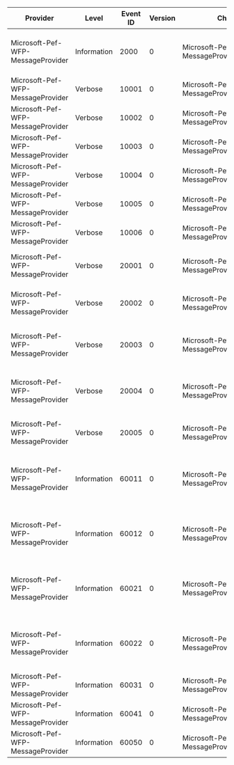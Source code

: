Provider                           |  Level        |  Event ID  |  Version  |  Channel                                         |  Task  |  Opcode  |  Keyword                |  Message
-----------------------------------|---------------|------------|-----------|--------------------------------------------------|--------|----------|-------------------------|------------------------------------------------------------------------------------
Microsoft-Pef-WFP-MessageProvider  |  Information  |  2000      |  0        |   Microsoft-Pef-WFP-MessageProvider/Operational  |        |          |  PacketStart PacketEnd  |  The generic ETW message fragment that ORT can reassemble.
Microsoft-Pef-WFP-MessageProvider  |  Verbose      |  10001     |  0        |   Microsoft-Pef-WFP-MessageProvider/Operational  |        |          |                         |  Driver Load
Microsoft-Pef-WFP-MessageProvider  |  Verbose      |  10002     |  0        |   Microsoft-Pef-WFP-MessageProvider/Operational  |        |          |                         |  Driver Unload
Microsoft-Pef-WFP-MessageProvider  |  Verbose      |  10003     |  0        |   Microsoft-Pef-WFP-MessageProvider/Operational  |        |          |                         |  Callout Register
Microsoft-Pef-WFP-MessageProvider  |  Verbose      |  10004     |  0        |   Microsoft-Pef-WFP-MessageProvider/Operational  |        |          |                         |  Callout Unregister
Microsoft-Pef-WFP-MessageProvider  |  Verbose      |  10005     |  0        |   Microsoft-Pef-WFP-MessageProvider/Operational  |        |          |                         |  Callout Notify Filter Add
Microsoft-Pef-WFP-MessageProvider  |  Verbose      |  10006     |  0        |   Microsoft-Pef-WFP-MessageProvider/Operational  |        |          |                         |  Callout Notify Filter Delete
Microsoft-Pef-WFP-MessageProvider  |  Verbose      |  20001     |  0        |   Microsoft-Pef-WFP-MessageProvider/Operational  |        |          |                         |  An error was encountered while loading the driver.
Microsoft-Pef-WFP-MessageProvider  |  Verbose      |  20002     |  0        |   Microsoft-Pef-WFP-MessageProvider/Operational  |        |          |                         |  An error was encountered while unloading the driver.
Microsoft-Pef-WFP-MessageProvider  |  Verbose      |  20003     |  0        |   Microsoft-Pef-WFP-MessageProvider/Operational  |        |          |                         |  An error was encountered while registering a callout.
Microsoft-Pef-WFP-MessageProvider  |  Verbose      |  20004     |  0        |   Microsoft-Pef-WFP-MessageProvider/Operational  |        |          |                         |  An error was encountered while unregistering a callout.
Microsoft-Pef-WFP-MessageProvider  |  Verbose      |  20005     |  0        |   Microsoft-Pef-WFP-MessageProvider/Operational  |        |          |                         |  An error was encountered in a classify function.
Microsoft-Pef-WFP-MessageProvider  |  Information  |  60011     |  0        |   Microsoft-Pef-WFP-MessageProvider/Operational  |        |          |                         |  The Transport Layer Message for IPv4. The Transport header is in the MessageFrame.
Microsoft-Pef-WFP-MessageProvider  |  Information  |  60012     |  0        |   Microsoft-Pef-WFP-MessageProvider/Operational  |        |          |                         |  The Transport Layer Message for IPv4. The Transport header is in the MessageFrame.
Microsoft-Pef-WFP-MessageProvider  |  Information  |  60021     |  0        |   Microsoft-Pef-WFP-MessageProvider/Operational  |        |          |                         |  The Transport Layer Message for IPv6. The Transport header is in the MessageFrame.
Microsoft-Pef-WFP-MessageProvider  |  Information  |  60022     |  0        |   Microsoft-Pef-WFP-MessageProvider/Operational  |        |          |                         |  The Transport Layer Message for IPv6. The Transport header is in the MessageFrame.
Microsoft-Pef-WFP-MessageProvider  |  Information  |  60031     |  0        |   Microsoft-Pef-WFP-MessageProvider/Operational  |        |          |                         |  The ALE Layer Message for IPv4.
Microsoft-Pef-WFP-MessageProvider  |  Information  |  60041     |  0        |   Microsoft-Pef-WFP-MessageProvider/Operational  |        |          |                         |  The Transport Layer Message for IPv6.
Microsoft-Pef-WFP-MessageProvider  |  Information  |  60050     |  0        |   Microsoft-Pef-WFP-MessageProvider/Operational  |        |          |                         |  A packet has been discarded.